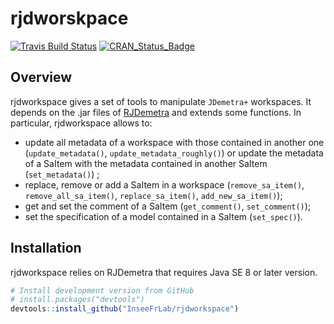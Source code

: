 
<!-- README.md is generated from README.Rmd. Please edit that file -->

# rjdworskpace

[![Travis Build
Status](https://img.shields.io/travis/AQLT/rjdworkspace.svg?logo=travis)](https://travis-ci.org/AQLT/rjdworkspace)
[![CRAN\_Status\_Badge](http://www.r-pkg.org/badges/version/rjdworkspace)](https://cran.r-project.org/package=rjdworkspace)

## Overview

rjdworkspace gives a set of tools to manipulate `JDemetra+` workspaces.
It depends on the .jar files of
[RJDemetra](https://github.com/nbbrd/rjdemetra) and extends some
functions. In particular, rjdworkspace allows to:

  - update all metadata of a workspace with those contained in another
    one (`update_metadata()`, `update_metadata_roughly()`) or update the
    metadata of a SaItem with the metadata contained in another SaItem
    (`set_metadata()`) ;  
  - replace, remove or add a SaItem in a workspace (`remove_sa_item()`,
    `remove_all_sa_item()`, `replace_sa_item()`, `add_new_sa_item()`);  
  - get and set the comment of a SaItem (`get_comment()`,
    `set_comment()`);
  - set the specification of a model contained in a SaItem
    (`set_spec()`).

## Installation

rjdworkspace relies on RJDemetra that requires Java SE 8 or later
version.

``` r
# Install development version from GitHub
# install.packages("devtools")
devtools::install_github("InseeFrLab/rjdworkspace")
```
